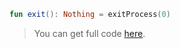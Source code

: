 <!--- INCLUDE
import kotlin.system.*
-->

```kotlin 
fun exit(): Nothing = exitProcess(0)
```                         

> You can get full code [here](example-include/example-include-01.kt).
